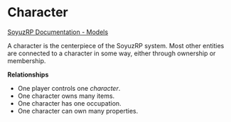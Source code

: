 # Character

[SoyuzRP Documentation - Models](https://abc.github.io/SoyuzRP/models)

A character is the centerpiece of the SoyuzRP system. Most other entities are 
connected to a character in some way, either through ownership or membership.

**Relationships**
* One player controls one *character*.
* One character owns many items.
* One character has one occupation.
* One character can own many properties.